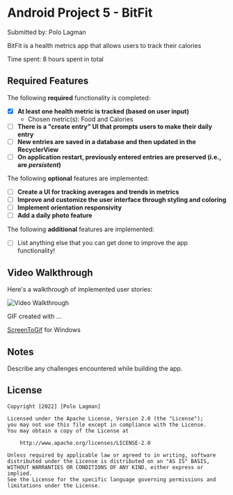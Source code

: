 # Android Project 5 - BitFit

Submitted by: Polo Lagman

BitFit is a health metrics app that allows users to track their calories

Time spent: 8 hours spent in total

## Required Features

The following **required** functionality is completed:

- [X] **At least one health metric is tracked (based on user input)**
  - Chosen metric(s): Food and Calories
- [ ] **There is a "create entry" UI that prompts users to make their daily entry**
- [ ] **New entries are saved in a database and then updated in the RecyclerView**
- [ ] **On application restart, previously entered entries are preserved (i.e., are *persistent*)**
 
The following **optional** features are implemented:

- [ ] **Create a UI for tracking averages and trends in metrics**
- [ ] **Improve and customize the user interface through styling and coloring**
- [ ] **Implement orientation responsivity**
- [ ] **Add a daily photo feature**

The following **additional** features are implemented:

- [ ] List anything else that you can get done to improve the app functionality!

## Video Walkthrough

Here's a walkthrough of implemented user stories:

<img src='https://media.giphy.com/media/1mr5axEKWdaMtScDRH/giphy.gif' title='Video Walkthrough' width='' alt='Video Walkthrough' />


GIF created with ...  


[ScreenToGif](https://www.screentogif.com/) for Windows


## Notes

Describe any challenges encountered while building the app.

## License

    Copyright [2022] [Polo Lagman]

    Licensed under the Apache License, Version 2.0 (the "License");
    you may not use this file except in compliance with the License.
    You may obtain a copy of the License at

        http://www.apache.org/licenses/LICENSE-2.0

    Unless required by applicable law or agreed to in writing, software
    distributed under the License is distributed on an "AS IS" BASIS,
    WITHOUT WARRANTIES OR CONDITIONS OF ANY KIND, either express or implied.
    See the License for the specific language governing permissions and
    limitations under the License.
